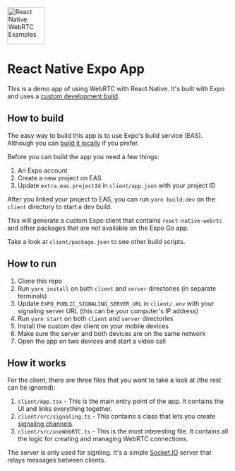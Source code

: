 [<img src="https://avatars.githubusercontent.com/u/42463376" alt="React Native WebRTC Examples" style="height: 6em;" />](https://github.com/react-native-webrtc/examples)

# React Native Expo App

This is a demo app of using WebRTC with React Native. It's built with Expo and uses a [custom development build](https://docs.expo.dev/develop/development-builds/introduction/).

## How to build

The easy way to build this app is to use Expo's build service (EAS). Although you can [build it locally](https://docs.expo.dev/build-reference/local-builds/) if you prefer.

Before you can build the app you need a few things:

1. An Expo account
2. Create a new project on EAS
3. Update `extra.eas.projectId` in `client/app.json` with your project ID

After you linked your project to EAS, you can run `yarn build:dev` on the `client` directory to start a dev build.

This will generate a custom Expo client that contains `react-native-webrtc` and other packages that are not available on the Expo Go app.

Take a look at `client/package.json` to see other build scripts.

## How to run

1. Clone this repo
2. Run `yarn install` on both `client` and `server` directories (in separate terminals)
3. Update `EXPO_PUBLIC_SIGNALING_SERVER_URL` in `client/.env` with your signaling server URL (this can be your computer's IP address)
4. Run `yarn start` on both `client` and `server` directories
5. Install the custom dev client on your mobile devices
6. Make sure the server and both devices are on the same network
7. Open the app on two devices and start a video call

## How it works

For the client, there are three files that you want to take a look at (the rest can be ignored):

1. `client/App.tsx` - This is the main entry point of the app. It contains the UI and links everything together.
2. `client/src/signaling.ts` - This contains a class that lets you create [signaling channels](https://webrtc.org/getting-started/peer-connections#signaling).
3. `client/src/useWebRTC.ts` - This is the most interesting file. It contains all the logic for creating and managing WebRTC connections.

The server is only used for signling. It's a simple [Socket.IO](https://socket.io/) server that relays messages between clients.